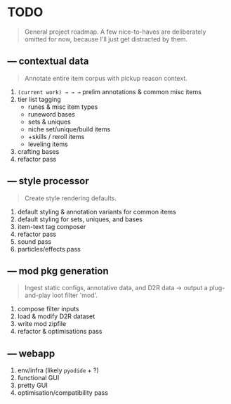 # TODO

> General project roadmap. A few nice-to-haves are deliberately omitted for now, because I'll just get distracted by them.


— contextual data
---

> Annotate entire item corpus with pickup reason context.

1. `(current work) → → →` prelim annotations & common misc items 
2. tier list tagging
    - runes & misc item types
    - runeword bases
    - sets & uniques
    - niche set/unique/build items
    - +skills / reroll items
    - leveling items
3. crafting bases
4. refactor pass

— style processor
---

> Create style rendering defaults.

1. default styling & annotation variants for common items
2. default styling for sets, uniques, and bases
3. item-text tag composer
4. refactor pass
5. sound pass
6. particles/effects pass


— mod pkg generation
---

> Ingest static configs, annotative data, and D2R data &rarr; output a plug-and-play loot filter 'mod'.

1. compose filter inputs
2. load & modify D2R dataset
3. write mod zipfile
4. refactor & optimisations pass


— webapp
---

1. env/infra (likely `pyodide` + ?)
2. functional GUI
3. pretty GUI
4. optimisation/compatibility pass
